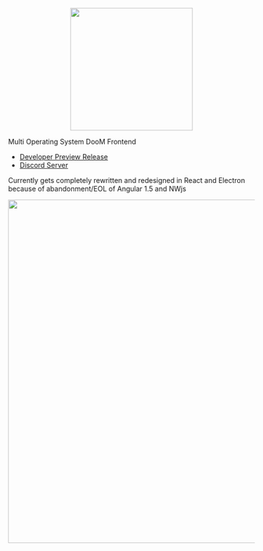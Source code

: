 <p align="center"><img src="https://github.com/FreaKzero/ssgl-doom-launcher/blob/latest/app/icon.png" width="250"></p>
Multi Operating System DooM Frontend

- [Developer Preview Release](https://github.com/FreaKzero/ssgl-doom-launcher/releases/tag/v2.0.0-devpreview.13)
- [Discord Server](https://discord.gg/MsjZhHF)

Currently gets completely rewritten and redesigned in React and Electron because of abandonment/EOL of Angular 1.5 and NWjs  

<p align="center"><img src="https://github.com/FreaKzero/ssgl-doom-launcher/blob/latest/screen.png" width="700"></p>
